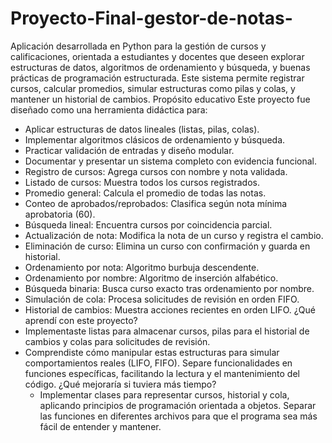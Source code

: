 # Proyecto-Final-gestor-de-notas-
Aplicación desarrollada en Python para la gestión de cursos y calificaciones, orientada a estudiantes y docentes que deseen explorar estructuras de datos, algoritmos de ordenamiento y búsqueda, y buenas prácticas de programación estructurada. Este sistema permite registrar cursos, calcular promedios, simular estructuras como pilas y colas, y mantener un historial de cambios.
Propósito educativo
Este proyecto fue diseñado como una herramienta didáctica para:
- Aplicar estructuras de datos lineales (listas, pilas, colas).
- Implementar algoritmos clásicos de ordenamiento y búsqueda.
- Practicar validación de entradas y diseño modular.
- Documentar y presentar un sistema completo con evidencia funcional.
- Registro de cursos: Agrega cursos con nombre y nota validada.
- Listado de cursos: Muestra todos los cursos registrados.
- Promedio general: Calcula el promedio de todas las notas.
- Conteo de aprobados/reprobados: Clasifica según nota mínima aprobatoria (60).
- Búsqueda lineal: Encuentra cursos por coincidencia parcial.
- Actualización de nota: Modifica la nota de un curso y registra el cambio.
- Eliminación de curso: Elimina un curso con confirmación y guarda en historial.
- Ordenamiento por nota: Algoritmo burbuja descendente.
- Ordenamiento por nombre: Algoritmo de inserción alfabético.
- Búsqueda binaria: Busca curso exacto tras ordenamiento por nombre.
- Simulación de cola: Procesa solicitudes de revisión en orden FIFO.
- Historial de cambios: Muestra acciones recientes en orden LIFO.
¿Qué aprendí con este proyecto?
- Implementaste listas para almacenar cursos, pilas para el historial de cambios y colas para solicitudes de revisión.
- Comprendiste cómo manipular estas estructuras para simular comportamientos reales (LIFO, FIFO).
Separe funcionalidades en funciones específicas, facilitando la lectura y el mantenimiento del código.
  ¿Qué mejoraría si tuviera más tiempo?
  - Implementar clases para representar cursos, historial y cola, aplicando principios de programación orientada a objetos.
Separar las funciones en diferentes archivos para que el programa sea más fácil de entender y mantener.



